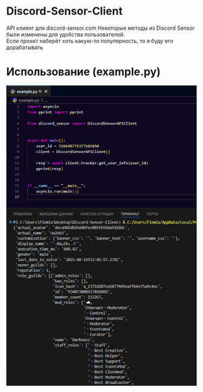 # Discord-Sensor-Client
API клиент для discord-sensor.com
Некоторые методы из Discord Sensor были изменены для удобства пользователей.  
Если проект наберёт хоть какую-то популярность, то я буду его дорабатывать  

# Использование (example.py)
![example](images/example.png)

